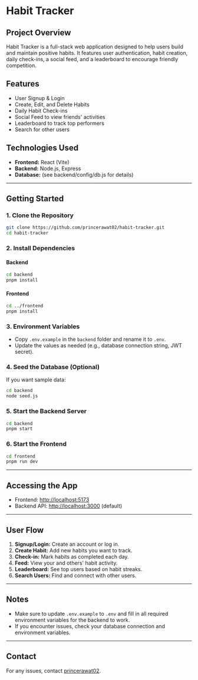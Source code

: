# Habit Tracker

## Project Overview

Habit Tracker is a full-stack web application designed to help users build and maintain positive habits. It features user authentication, habit creation, daily check-ins, a social feed, and a leaderboard to encourage friendly competition.

## Features

- User Signup & Login
- Create, Edit, and Delete Habits
- Daily Habit Check-ins
- Social Feed to view friends' activities
- Leaderboard to track top performers
- Search for other users

## Technologies Used

- **Frontend:** React (Vite)
- **Backend:** Node.js, Express
- **Database:** (see backend/config/db.js for details)

---

## Getting Started

### 1. Clone the Repository

```bash
git clone https://github.com/princerawat02/habit-tracker.git
cd habit-tracker
```

### 2. Install Dependencies

#### Backend

```bash
cd backend
pnpm install
```

#### Frontend

```bash
cd ../frontend
pnpm install
```

### 3. Environment Variables

- Copy `.env.example` in the `backend` folder and rename it to `.env`.
- Update the values as needed (e.g., database connection string, JWT secret).

### 4. Seed the Database (Optional)

If you want sample data:

```bash
cd backend
node seed.js
```

### 5. Start the Backend Server

```bash
cd backend
pnpm start
```

### 6. Start the Frontend

```bash
cd frontend
pnpm run dev
```

---

## Accessing the App

- Frontend: [http://localhost:5173](http://localhost:5173)
- Backend API: [http://localhost:3000](http://localhost:3000) (default)

---

## User Flow

1. **Signup/Login:** Create an account or log in.
2. **Create Habit:** Add new habits you want to track.
3. **Check-in:** Mark habits as completed each day.
4. **Feed:** View your and others' habit activity.
5. **Leaderboard:** See top users based on habit streaks.
6. **Search Users:** Find and connect with other users.

---

## Notes

- Make sure to update `.env.example` to `.env` and fill in all required environment variables for the backend to work.
- If you encounter issues, check your database connection and environment variables.

---

## Contact

For any issues, contact [princerawat02](https://github.com/princerawat02).
